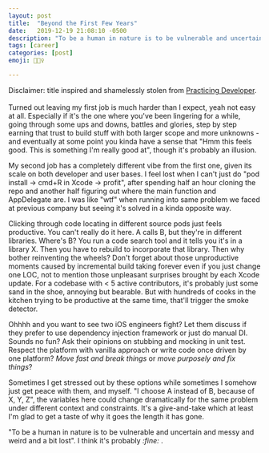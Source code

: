 ```yaml
---
layout: post
title:  "Beyond the First Few Years"
date:   2019-12-19 21:08:10 -0500
description: "To be a human in nature is to be vulnerable and uncertain and messy and weird and a bit lost, same with leaving my first job."
tags: [career]
categories: [post]
emoji: 💁🏻‍♀️

---
```

Disclaimer: title inspired and shamelessly stolen from [Practicing Developer](https://practicingdeveloper.com/2018/10/02/016-identity-beyond-the-first-few-years/).  
​  
Turned out leaving my first job is much harder than I expect, yeah not easy at all. Especially if it's the one where you've been lingering for a while, going through some ups and downs, battles and glories, step by step earning that trust to build stuff with both larger scope and more unknowns - and eventually at some point you kinda have a sense that "Hmm this feels good. This is something I'm really good at", though it's probably an illusion.  
  
My second job has a completely different vibe from the first one, given its scale on both developer and user bases. I feel lost when I can't just do "pod install -> cmd+R in Xcode -> profit", after spending half an hour cloning the repo and another half figuring out where the main function and AppDelegate are. I was like "wtf" when running into same problem we faced at previous company but seeing it's solved in a kinda opposite way.  
  
Clicking through code locating in different source pods just feels productive. You can't really do it here. A calls B, but they're in different libraries. Where's B? You run a code search tool and it tells you it's in a library X. Then you have to rebuild to incorporate that library. Then why bother reinventing the wheels? Don't forget about those unproductive moments caused by incremental build taking forever even if you just change one LOC, not to mention those unpleasant surprises brought by each Xcode update. For a codebase with < 5 active contributors, it's probably just some sand in the shoe, annoying but bearable. But with hundreds of cooks in the kitchen trying to be productive at the same time, that'll trigger the smoke detector.  
  
Ohhhh and you want to see two iOS engineers fight? Let them discuss if they prefer to use dependency injection framework or just do manual DI. Sounds no fun? Ask their opinions on stubbing and mocking in unit test. Respect the platform with vanilla approach or write code once driven by one platform? _Move fast and break things_ or _move purposely and fix things_?  
  
Sometimes I get stressed out by these options while sometimes I somehow just get peace with them, and myself. "I choose A instead of B, because of X, Y, Z", the variables here could change dramatically for the same problem under different context and constraints. It's a give-and-take which at least I'm glad to get a taste of why it goes the length it has gone.  
  
"To be a human in nature is to be vulnerable and uncertain and messy and weird and a bit lost". I think it's probably *:fine:* .
